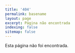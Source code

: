 ```yaml
---
title: '404'
permalink: basename
layout: page
excerpt: Página não encontrada
indexing: false
sitemap: false
---
```


Esta página não foi encontrada.
